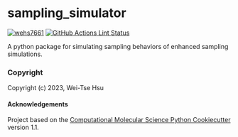 sampling_simulator
==============================
[//]: # (Badges)
[![wehs7661](https://circleci.com/gh/wehs7661/sampling_simulator.svg?style=shield)](https://app.circleci.com/pipelines/github/wehs7661/sampling_simulator?branch=master)
[![GitHub Actions Lint Status](https://github.com/wehs7661/sampling_simulator/actions/workflows/lint.yaml/badge.svg)](https://github.com/wehs7661/sampling_simulator/actions/workflows/lint.yaml)


A python package for simulating sampling behaviors of enhanced sampling simulations.

### Copyright

Copyright (c) 2023, Wei-Tse Hsu


#### Acknowledgements
 
Project based on the 
[Computational Molecular Science Python Cookiecutter](https://github.com/molssi/cookiecutter-cms) version 1.1.
